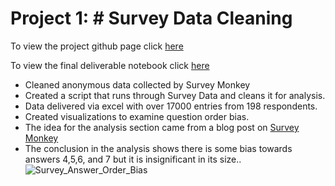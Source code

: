 # Project 1: # Survey Data Cleaning
To view the project github page click [here](https://github.com/gfulham/survey_monkey) 

To view the final deliverable notebook click [here](https://nbviewer.jupyter.org/github/gfulham/survey_monkey/blob/main/deliver/2021-03-29-GTF-survey-monkey-final-deliver.ipynb)

- Cleaned anonymous data collected by Survey Monkey
- Created a script that runs through Survey Data and cleans it for analysis. 
- Data delivered via excel with over 17000 entries from 198 respondents. 
- Created visualizations to examine question order bias.
- The idea for the analysis section came from a blog post on [Survey Monkey](https://www.surveymonkey.com/curiosity/eliminate-order-bias-to-improve-your-survey-responses/)
- The conclusion in the analysis shows there is some bias towards answers 4,5,6, and 7 but it is insignificant in its size.. 
![Survey_Answer_Order_Bias](/images/survey_answer_order_bias.png)
